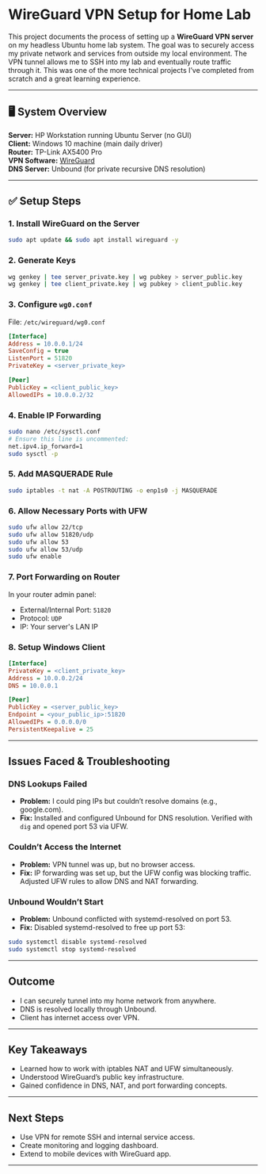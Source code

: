 # WireGuard VPN Setup for Home Lab

This project documents the process of setting up a **WireGuard VPN server** on my headless Ubuntu home lab system. The goal was to securely access my private network and services from outside my local environment. The VPN tunnel allows me to SSH into my lab and eventually route traffic through it. This was one of the more technical projects I’ve completed from scratch and a great learning experience.

---

## 🖥️ System Overview

**Server:** HP Workstation running Ubuntu Server (no GUI)  
**Client:** Windows 10 machine (main daily driver)  
**Router:** TP-Link AX5400 Pro  
**VPN Software:** [WireGuard](https://www.wireguard.com/)  
**DNS Server:** Unbound (for private recursive DNS resolution)

---

## ✅ Setup Steps

### 1. Install WireGuard on the Server
```bash
sudo apt update && sudo apt install wireguard -y
```

### 2. Generate Keys
```bash
wg genkey | tee server_private.key | wg pubkey > server_public.key
wg genkey | tee client_private.key | wg pubkey > client_public.key
```

### 3. Configure `wg0.conf`
File: `/etc/wireguard/wg0.conf`
```ini
[Interface]
Address = 10.0.0.1/24
SaveConfig = true
ListenPort = 51820
PrivateKey = <server_private_key>

[Peer]
PublicKey = <client_public_key>
AllowedIPs = 10.0.0.2/32
```

### 4. Enable IP Forwarding
```bash
sudo nano /etc/sysctl.conf
# Ensure this line is uncommented:
net.ipv4.ip_forward=1
sudo sysctl -p
```

### 5. Add MASQUERADE Rule
```bash
sudo iptables -t nat -A POSTROUTING -o enp1s0 -j MASQUERADE
```

### 6. Allow Necessary Ports with UFW
```bash
sudo ufw allow 22/tcp
sudo ufw allow 51820/udp
sudo ufw allow 53
sudo ufw allow 53/udp
sudo ufw enable
```

### 7. Port Forwarding on Router
In your router admin panel:
- External/Internal Port: `51820`
- Protocol: `UDP`
- IP: Your server's LAN IP 

### 8. Setup Windows Client
```ini
[Interface]
PrivateKey = <client_private_key>
Address = 10.0.0.2/24
DNS = 10.0.0.1

[Peer]
PublicKey = <server_public_key>
Endpoint = <your_public_ip>:51820
AllowedIPs = 0.0.0.0/0
PersistentKeepalive = 25
```

---

##  Issues Faced & Troubleshooting

###  DNS Lookups Failed
- **Problem:** I could ping IPs but couldn’t resolve domains (e.g., google.com).
- **Fix:** Installed and configured Unbound for DNS resolution. Verified with `dig` and opened port 53 via UFW.

###  Couldn’t Access the Internet
- **Problem:** VPN tunnel was up, but no browser access.
- **Fix:** IP forwarding was set up, but the UFW config was blocking traffic. Adjusted UFW rules to allow DNS and NAT forwarding.

###  Unbound Wouldn’t Start
- **Problem:** Unbound conflicted with systemd-resolved on port 53.
- **Fix:** Disabled systemd-resolved to free up port 53:
```bash
sudo systemctl disable systemd-resolved
sudo systemctl stop systemd-resolved
```

---

##  Outcome
- I can securely tunnel into my home network from anywhere.
- DNS is resolved locally through Unbound.
- Client has internet access over VPN.

---

##  Key Takeaways
- Learned how to work with iptables NAT and UFW simultaneously.
- Understood WireGuard’s public key infrastructure.
- Gained confidence in DNS, NAT, and port forwarding concepts.

---

##  Next Steps
- Use VPN for remote SSH and internal service access.
- Create monitoring and logging dashboard.
- Extend to mobile devices with WireGuard app.

---

